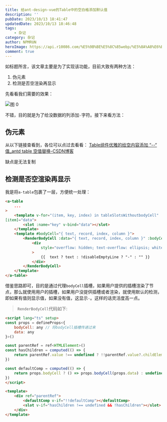 ```yaml
---
title: 给ant-design-vue的Table中的空白格添加默认值
description: ''
pubDate: 2023/10/13 18:41:47
updatedDate: 2023/10/13 18:46:48
tags:
    - 杂记
category: 杂记
author: NPMRUN
heroImage: https://api.r10086.com/%E5%9B%BE%E5%8C%85webp/%E5%8A%A8%E6%BC%AB%E7%BB%BC%E5%90%882/70295578_p01.webp
comment: true
---
```


如标题所言，该文章主要是为了实现该功能，目前大致有两种方法：

1. 伪元素
2. 检测是否空渲染再显示

先看看我们需要的效果：

![图 0](/article/给ant-design-vue的Table中的空白格添加默认值/2023-10-13_13-18-46-18.png)  

不错，目的就是为了给没数据的列添加`-`字符。接下来看方法：

## 伪元素

从以下链接查看到，各位可以点过去看看：
[Table组件优雅的给空内容添加 “--“ 值_antd table 空值替换-CSDN博客](https://blog.csdn.net/weixin_44052136/article/details/119644262)

缺点是无法复制

## 检测是否空渲染再显示

我是将`a-table`包裹了一层，方便统一处理：

```html
<a-table
    ...
>
    <template v-for="(item, key, index) in tableSlotsWithoutbodyCell" :key="index" v-slot:
[item]="data">
        <slot :name="key" v-bind="data"></slot>
    </template>
    <template #bodyCell="{ text, record, index, column }">
        <RenderBodyCell :data="{ text, record, index, column }" :bodyCell="bodyCell">
            <div
                style="overflow: hidden; text-overflow: ellipsis; white-space: nowrap"
            >
                {{  text ? text : !disableEmptyLine ? "-" : "" }}
            </div>
        </RenderBodyCell>
    </template>
</a-table>
```

借鉴思路即可，目的是通过代理`bodyCell`插槽，如果用户提供的插槽渲染了节点，那么就使用用户的插槽，如果用户没提供插槽或者渲染，就使用默认的检测，即如果有值则显示值，如果没有值，这显示`-`。这样的话灵活度高一点。

> `RenderBodyCell`代码如下:

```html
<script lang="ts" setup>
const props = defineProps<{
    bodyCell: any // 将bodyCell插槽传递过来
    data: any
}>()

const parentRef = ref<HTMLElement>()
const hasChildren = computed(() => {
    return parentRef.value !== undefined ? !!parentRef.value?.childElementCount : parentRef.value
})

const defaultComp = computed(() => {
    return props.bodyCell ? () => props.bodyCell(props.data) : undefined
})
</script>

<template>
    <div ref="parentRef">
        <defaultComp v-if="!!defaultComp"></defaultComp>
        <slot v-if="hasChildren !== undefined && !hasChildren"></slot>
    </div>
</template>
```

